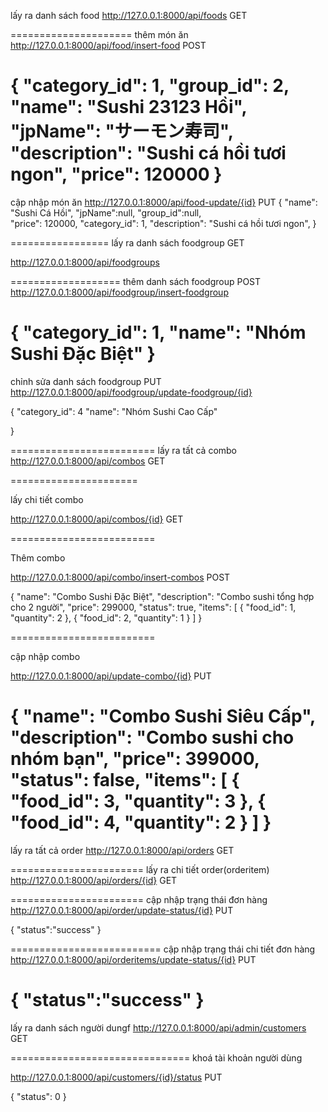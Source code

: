 lấy ra danh sách food
http://127.0.0.1:8000/api/foods GET

=====================
thêm món ăn 
http://127.0.0.1:8000/api/food/insert-food POST

{
    "category_id": 1,
    "group_id": 2,
    "name": "Sushi 23123 Hồi",
    "jpName": "サーモン寿司",
    "description": "Sushi cá hồi tươi ngon",
    "price": 120000
}
=========================
cập nhập món ăn 
http://127.0.0.1:8000/api/food-update/{id} PUT
{
  "name": "Sushi Cá Hồi",
  "jpName":null,
  "group_id":null,  
  "price": 120000,
  "category_id": 1,
  "description": "Sushi cá hồi tươi ngon",
}

=================
lấy ra danh sách foodgroup GET

http://127.0.0.1:8000/api/foodgroups 

===================
thêm danh sách foodgroup POST
http://127.0.0.1:8000/api/foodgroup/insert-foodgroup 

{
    "category_id": 1,
    "name": "Nhóm Sushi Đặc Biệt"
}
==============================
chỉnh sửa danh sách foodgroup PUT
http://127.0.0.1:8000/api/foodgroup/update-foodgroup/{id} 

{
    "category_id": 4
    "name": "Nhóm Sushi Cao Cấp"

}



=========================
lấy ra tất cả combo
http://127.0.0.1:8000/api/combos GET

======================

lấy chi tiết combo

http://127.0.0.1:8000/api/combos/{id} GET



=========================

Thêm combo


http://127.0.0.1:8000/api/combo/insert-combos POST



{
    "name": "Combo Sushi Đặc Biệt",
    "description": "Combo sushi tổng hợp cho 2 người",
    "price": 299000,
    "status": true,
    "items": [
        { "food_id": 1, "quantity": 2 },
        { "food_id": 2, "quantity": 1 }
    ]
}

=========================

cập nhập combo


http://127.0.0.1:8000/api/update-combo/{id} PUT


{
    "name": "Combo Sushi Siêu Cấp",
    "description": "Combo sushi cho nhóm bạn",
    "price": 399000,
    "status": false,
    "items": [
        { "food_id": 3, "quantity": 3 },
        { "food_id": 4, "quantity": 2 }
    ]
}
=======================
lấy ra tất cả order
http://127.0.0.1:8000/api/orders GET

=======================
lấy ra chi tiết order(orderitem)
http://127.0.0.1:8000/api/orders/{id} GET

=======================
cập nhập trạng thái đơn hàng
http://127.0.0.1:8000/api/order/update-status/{id} PUT


{
   "status":"success"
}

==========================
cập nhập trạng thái chi tiết đơn hàng
http://127.0.0.1:8000/api/orderitems/update-status/{id} PUT


{
   "status":"success"
}
===========================
lấy ra danh sách người dungf
http://127.0.0.1:8000/api/admin/customers GET

===============================
khoá tài khoản người dùng

http://127.0.0.1:8000/api/customers/{id}/status PUT

{
    "status": 0
}
